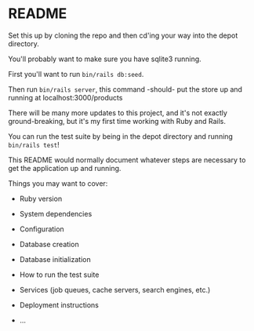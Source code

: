 # README

Set this up by cloning the repo and then cd'ing your way into the depot directory.

You'll probably want to make sure you have sqlite3 running.

First you'll want to run `bin/rails db:seed`.

Then run `bin/rails server`, this command -should- put the store up and running at localhost:3000/products

There will be many more updates to this project, and it's not exactly ground-breaking, but it's my first time working with Ruby and Rails.

You can run the test suite by being in the depot directory and running `bin/rails test`!



This README would normally document whatever steps are necessary to get the
application up and running.

Things you may want to cover:

* Ruby version

* System dependencies

* Configuration

* Database creation

* Database initialization

* How to run the test suite

* Services (job queues, cache servers, search engines, etc.)

* Deployment instructions

* ...
